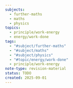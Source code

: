 ```yaml
---
subjects:
  - further-maths
  - maths
  - physics
topics:
  - principle/work-energy
  - energy/work-done
tags:
  - "#subject/further-maths"
  - "#subject/maths"
  - "#subject/physics"
  - "#topic/energy/work-done"
  - principle/work-energy
note-type: revision-material
status: TODO
created: 2025-09-01
---
```

